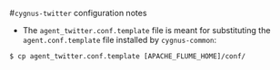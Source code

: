 #`cygnus-twitter` configuration notes
* The `agent_twitter.conf.template` file is meant for substituting the `agent.conf.template` file installed by `cygnus-common`:

```
$ cp agent_twitter.conf.template [APACHE_FLUME_HOME]/conf/
```
